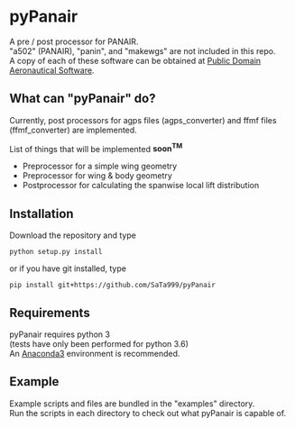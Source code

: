 # pyPanair
A pre / post processor for PANAIR.  
"a502" (PANAIR), "panin", and "makewgs" are not included in this repo.  
A copy of each of these software can be obtained at [Public Domain Aeronautical Software](http://www.pdas.com/contents15.html).  

## What can "pyPanair" do?  
Currently, post processors for agps files (agps_converter) and ffmf files (ffmf_converter) are implemented.  

List of things that will be implemented **soon<sup>TM</sup>**  
* Preprocessor for a simple wing geometry
* Preprocessor for wing & body geometry
* Postprocessor for calculating the spanwise local lift distribution

## Installation
Download the repository and type

```commandline
python setup.py install
```

or if you have git installed, type

```commandline
pip install git+https://github.com/SaTa999/pyPanair
```

## Requirements
pyPanair requires python 3  
(tests have only been performed for python 3.6)  
An [Anaconda3](https://www.continuum.io/) environment is recommended.

## Example
Example scripts and files are bundled in the "examples" directory.  
Run the scripts in each directory to check out what pyPanair is capable of.   